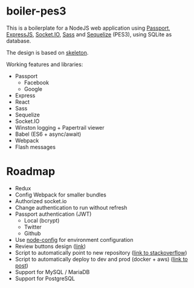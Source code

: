 # boiler-pes3

This is a boilerplate for a NodeJS web application using [Passport](http://passportjs.org), [ExpressJS](http://expressjs.com), [Socket.IO](http://socket.io), [Sass](http://sass-lang.com) and [Sequelize](http://sequelizejs.com) (PES3), using SQLite as database.

The design is based on [skeleton](http://getskeleton.com).

Working features and libraries:
+ Passport
    + Facebook
    + Google
+ Express
+ React
+ Sass
+ Sequelize
+ Socket.IO
+ Winston logging + Papertrail viewer
+ Babel (ES6 + async/await)
+ Webpack
+ Flash messages

# Roadmap
+ Redux
+ Config Webpack for smaller bundles
+ Authorized socket.io
+ Change authentication to run without refresh
+ Passport authentication (JWT)
    + Local (bcrypt)
    + Twitter
    + Github
+ Use [node-config](https://github.com/lorenwest/node-config) for environment configuration
+ Review buttons design ([link](http://buttonoptimizer.com/))
+ Script to automatically point to new repository ([link to stackoverflow](https://stackoverflow.com/questions/28401882/make-git-clone-its-own-repository/28402208#28402208))
+ Script to automatically deploy to dev and prod (docker + aws) ([link to post](https://www.airpair.com/docker/posts/the-painful-journey-of-painless-deployments))
+ Support for MySQL / MariaDB
+ Support for PostgreSQL